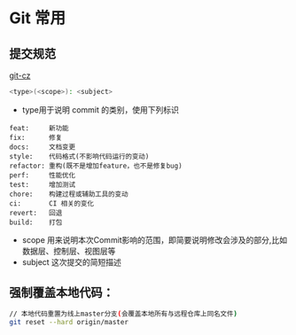# Git 常用

## 提交规范

[git-cz](https://github.com/streamich/git-cz)

```bash
<type>(<scope>): <subject>
```

* type用于说明 commit 的类别，使用下列标识
  
```
feat:     新功能
fix:      修复
docs:     文档变更
style:    代码格式(不影响代码运行的变动)
refactor: 重构(既不是增加feature，也不是修复bug)
perf:     性能优化
test:     增加测试
chore:    构建过程或辅助工具的变动
ci:       CI 相关的变化
revert:   回退
build:    打包
```

* scope 用来说明本次Commit影响的范围，即简要说明修改会涉及的部分,比如数据层、控制层、视图层等
* subject 这次提交的简短描述
## 强制覆盖本地代码：

```bash
// 本地代码重置为线上master分支(会覆盖本地所有与远程仓库上同名文件)
git reset --hard origin/master
```

